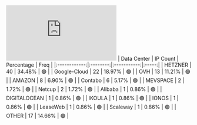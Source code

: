 ![Diagramm](https://github.com/obajay/StateSync-snapshots/blob/main/Projects/Bitcanna/1/README.md)
| Data Center | IP Count | Percentage | Freq |
|:------------:|:--------:|:-----------:|:-----:|
| HETZNER | 40 | 34.48% | 🟢 |
| Google-Cloud | 22 | 18.97% | 🟢 |
| OVH | 13 | 11.21% | 🟢 |
| AMAZON | 8 | 6.90% | 🟢 |
| Contabo | 6 | 5.17% | 🟢 |
| MEVSPACE | 2 | 1.72% | 🟢 |
| Netcup | 2 | 1.72% | 🟢 |
| Alibaba | 1 | 0.86% | 🟢 |
| DIGITALOCEAN | 1 | 0.86% | 🟢 |
| IKOULA | 1 | 0.86% | 🟢 |
| IONOS | 1 | 0.86% | 🟢 |
| LeaseWeb | 1 | 0.86% | 🟢 |
| Scaleway | 1 | 0.86% | 🟢 |
| OTHER | 17 | 14.66% | 🟢 |